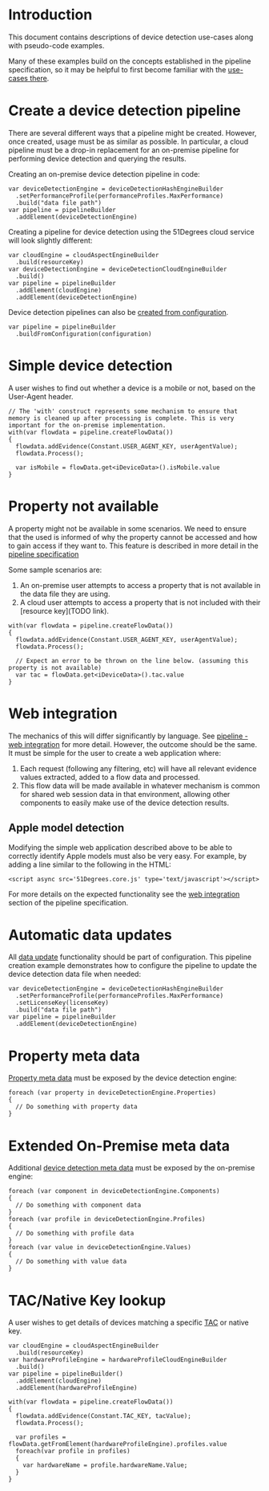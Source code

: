 # Introduction

This document contains descriptions of device detection use-cases along with pseudo-code examples.

Many of these examples build on the concepts established in the pipeline specification, so it may be helpful to first become familiar with the [use-cases there](/pipeline-specification/use-cases.md).

# Create a device detection pipeline

There are several different ways that a pipeline might be created. However, once created, usage must be as similar as possible.
In particular, a cloud pipeline must be a drop-in replacement for an on-premise pipeline for performing device detection and querying the results.

Creating an on-premise device detection pipeline in code:

```
var deviceDetectionEngine = deviceDetectionHashEngineBuilder
  .setPerformanceProfile(performanceProfiles.MaxPerformance)
  .build("data file path")
var pipeline = pipelineBuilder
  .addElement(deviceDetectionEngine)
```

Creating a pipeline for device detection using the 51Degrees cloud service will 
look slightly different: 

```
var cloudEngine = cloudAspectEngineBuilder
  .build(resourceKey)
var deviceDetectionEngine = deviceDetectionCloudEngineBuilder
  .build()
var pipeline = pipelineBuilder
  .addElement(cloudEngine)
  .addElement(deviceDetectionEngine)
```

Device detection pipelines can also be [created from configuration](/pipeline-specification/features/build-from-configuration.md).

```
var pipeline = pipelineBuilder
  .buildFromConfiguration(configuration)
```

# Simple device detection

A user wishes to find out whether a device is a mobile or not, based on the User-Agent header.

```
// The 'with' construct represents some mechanism to ensure that memory is cleaned up after processing is complete. This is very important for the on-premise implementation.
with(var flowdata = pipeline.createFlowData())
{
  flowdata.addEvidence(Constant.USER_AGENT_KEY, userAgentValue);
  flowdata.Process();

  var isMobile = flowData.get<iDeviceData>().isMobile.value
}
```

# Property not available

A property might not be available in some scenarios. We need to ensure that the used is informed of why the property cannot be accessed and how to gain access if they want to. This feature is described in more detail in the [pipeline specification](/pipeline-specification/features/properties.md#missing-properties)

Some sample scenarios are:
1. An on-premise user attempts to access a property that is not available in the data file they are using.
2. A cloud user attempts to access a property that is not included with their [resource key](TODO link).

```
with(var flowdata = pipeline.createFlowData())
{
  flowdata.addEvidence(Constant.USER_AGENT_KEY, userAgentValue);
  flowdata.Process();

  // Expect an error to be thrown on the line below. (assuming this property is not available)
  var tac = flowData.get<iDeviceData>().tac.value
}
```

# Web integration

The mechanics of this will differ significantly by language. See [pipeline - web integration](../pipeline-specification/features/web-integration.md) for more detail.
However, the outcome should be the same. It must be simple for the user to create a web application where:

1. Each request (following any filtering, etc) will have all relevant evidence values extracted, added to a flow data and processed.
2. This flow data will be made available in whatever mechanism is common for shared web session data in that environment, allowing other components to easily make use of the device detection results. 

## Apple model detection

Modifying the simple web application described above to be able to correctly identify Apple models must also be very easy. For example, by adding a line similar to the following in the HTML:

```
<script async src='51Degrees.core.js' type='text/javascript'></script>
```

For more details on the expected functionality see the [web integration](/pipeline-specification/features/web-integration.md) section of the pipeline specification.

# Automatic data updates

All [data update](/pipeline-specification/features/data-updates.md) functionality should be part of configuration.
This pipeline creation example demonstrates how to configure the pipeline to update the device detection data file when needed:

```
var deviceDetectionEngine = deviceDetectionHashEngineBuilder
  .setPerformanceProfile(performanceProfiles.MaxPerformance)
  .setLicenseKey(licenseKey)
  .build("data file path")
var pipeline = pipelineBuilder
  .addElement(deviceDetectionEngine)
```

# Property meta data

[Property meta data](/pipeline-specification/features/properties.md#property-meta-data) must be exposed by the device detection engine:

```
foreach (var property in deviceDetectionEngine.Properties)
{
  // Do something with property data
}
```

# Extended On-Premise meta data

Additional [device detection meta data](pipeline-elements/device-detection-on-premise.md#meta-data) must be exposed by the on-premise engine:

```
foreach (var component in deviceDetectionEngine.Components)
{
  // Do something with component data
}
foreach (var profile in deviceDetectionEngine.Profiles)
{
  // Do something with profile data
}
foreach (var value in deviceDetectionEngine.Values)
{
  // Do something with value data
}
```

# TAC/Native Key lookup

A user wishes to get details of devices matching a specific [TAC](https://en.wikipedia.org/wiki/Type_Allocation_Code) or native key.

```
var cloudEngine = cloudAspectEngineBuilder
  .build(resourceKey)
var hardwareProfileEngine = hardwareProfileCloudEngineBuilder
  .build()
var pipeline = pipelineBuilder()
  .addElement(cloudEngine)
  .addElement(hardwareProfileEngine)

with(var flowdata = pipeline.createFlowData())
{
  flowdata.addEvidence(Constant.TAC_KEY, tacValue);
  flowdata.Process();

  var profiles = flowData.getFromElement(hardwareProfileEngine).profiles.value
  foreach(var profile in profiles) 
  {
    var hardwareName = profile.hardwareName.Value;
  }
}
```